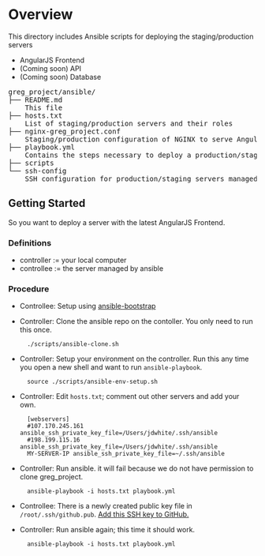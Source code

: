 # Overview

This directory includes Ansible scripts for deploying the staging/production servers

- AngularJS Frontend
- (Coming soon) API
- (Coming soon) Database

<pre>
greg_project/ansible/
├── README.md
    This file
├── hosts.txt
    List of staging/production servers and their roles
├── nginx-greg_project.conf
    Staging/production configuration of NGINX to serve AngularJS resources (NGINX replaces apache)
├── playbook.yml
    Contains the steps necessary to deploy a production/staging server, given that bootstraping is complete.
├── scripts
└── ssh-config
    SSH configuration for production/staging servers managed by ansible
</pre>

## Getting Started

So you want to deploy a server with the latest AngularJS Frontend.

### Definitions

- controller := your local computer
- controllee := the server managed by ansible

### Procedure
- Controllee: Setup using [ansible-bootstrap](https://github.com/jdeveloperw/ansible-bootstrap)
- Controller: Clone the ansible repo on the contoller.
  You only need to run this once.

        ./scripts/ansible-clone.sh

- Controller: Setup your environment on the controller.
  Run this any time you open a new shell and want to run `ansible-playbook`.
     
        source ./scripts/ansible-env-setup.sh


- Controller: Edit `hosts.txt`; comment out other servers and add your own.

        [webservers]
        #107.170.245.161 ansible_ssh_private_key_file=/Users/jdwhite/.ssh/ansible
        #198.199.115.16  ansible_ssh_private_key_file=/Users/jdwhite/.ssh/ansible
        MY-SERVER-IP ansible_ssh_private_key_file=~/.ssh/ansible

- Controller: Run ansible.
  it will fail because we do not have permission to clone greg_project.

        ansible-playbook -i hosts.txt playbook.yml

- Controllee: There is a newly created public key file in `/root/.ssh/github.pub`.
  [Add this SSH key to GitHub.](https://help.github.com/articles/generating-ssh-keys)

- Controller: Run ansible again; this time it should work.

        ansible-playbook -i hosts.txt playbook.yml

